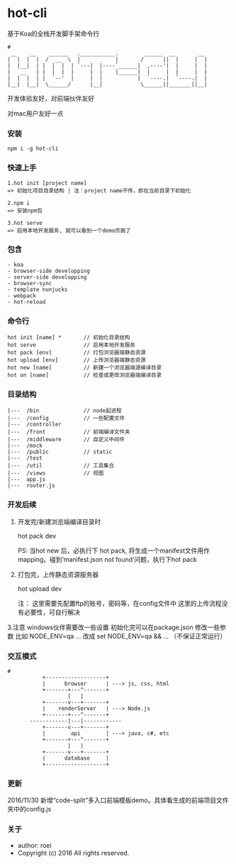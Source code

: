 # hot-cli

基于Koa的全栈开发脚手架命令行

    #
     __    __    ______   .___________.        ______  __       __
    |  |  |  |  /  __  \  |           |       /      ||  |     |  |
    |  |__|  | |  |  |  | `---|  |----`______|  ,----'|  |     |  |
    |   __   | |  |  |  |     |  |    |______|  |     |  |     |  |
    |  |  |  | |  `--'  |     |  |           |  `----.|  `----.|  |
    |__|  |__|  \______/      |__|            \______||_______||__|


开发体验友好，对前端伙伴友好

对mac用户友好一点

### 安装

    npm i -g hot-cli

### 快速上手

    1.hot init [project name]
    => 初始化项目目录结构 | 注：project name不传，即在当前目录下初始化

    2.npm i
    => 安装npm包

    3.hot serve
    => 启用本地开发服务, 就可以看到一个demo页面了

### 包含

    - koa
    - browser-side developping
    - server-side developping
    - browser-sync
    - template nunjucks
    - webpack
    - hot-reload

### 命令行

    hot init [name] *       // 初始化目录结构
    hot serve               // 启用本地开发服务
    hot pack [env]          // 打包浏览器端静态资源
    hot upload [env]        // 上传浏览器端静态资源
    hot new [name]          // 新建一个浏览器端源编译目录
    hot on [name]           // 检查或更改浏览器端编译目录

### 目录结构

    |---  /bin              // node起进程
    |---  /config           // 一些配置文件
    |---  /controller
    |---  /front            // 前端编译文件夹
    |---  /middleware       // 自定义中间件
    |---  /mock
    |---  /public           // static
    |---  /test
    |---  /util             // 工具集合
    |---  /views            // 视图
    |---  app.js
    |---  router.js

### 开发后续

1. 开发完/新建浏览端编译目录时

    hot pack dev

    PS: 当hot new 后，必执行下 hot pack, 将生成一个manifest文件用作mapping。碰到‘manifest.json not found’问题，执行下hot pack



2. 打包完，上传静态资源服务器

    hot upload dev

    注： 这里需要先配置ftp的账号，密码等，在config文件中
        这里的上传流程没有必要性，可自行解决

3.注意
    windows伙伴需要改一些设置
    初始化完可以在package.json 修改一些参数
    比如 NODE_ENV=qa ... 改成 set NODE_ENV=qa && ...
    （不保证正常运行）

### 交互模式

    #
               +-------------------+
               |      browser      | ---> js, css, html
               +-------+---^-------+
                       |   |
               +-------v---+-------+
               |    renderServer   | ---> Node.js
               +-------+---^-------+
           ------------|---|------------
               +-------v---+-------+
               |        api        | ---> java, c#, etc
               +-------+---^-------+
                       |   |
               +-------v---+-------+
               |      database     |
               +-------------------+

### 更新

   2016/11/30 新增“code-split”多入口前端模板demo。具体看生成的前端项目文件夹中的config.js

### 关于
- author: roei
- Copyright (c) 2016 All rights reserved.
